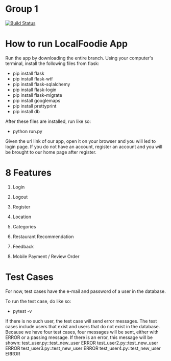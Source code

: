 # Group 1
[![Build Status](https://travis-ci.com/camiashley/group-project.svg?branch=master)](https://travis-ci.com/camiashley/group-project)

# How to run LocalFoodie App
Run the app by downloading the entire branch.
Using your computer's terminal, install the following files from flask:
  - pip install flask
  - pip install flask-wtf
  - pip install flask-sqlalchemy
  - pip install flask-login
  - pip install flask-migrate
  - pip install googlemaps
  - pip install prettyprint
  - pip install db
  
After these files are installed, run like so: 
 - python run.py

Given the url link of our app, open it on your browser and you will led to login page.
If you do not have an account, register an account and you will be brought to our home page after register.

# 8 Features

1. Login

2. Logout 

3. Register

4. Location

5. Categories

6. Restaurant Recommendation

7. Feedback

8. Mobile Payment / Review Order

# Test Cases
For now, test cases have the e-mail and password of a user in the database.

To run the test case, do like so: 
 - pytest -v 

If there is no such user, the test case will send error messages.
The test cases include users that exist and users that do not exist in the database.
Because we have four test cases, four messages will be sent, either with ERROR or a passing message.
If there is an error, this message will be shown: 
  test_user.py::test_new_user ERROR
  test_user2.py::test_new_user ERROR
  test_user3.py::test_new_user ERROR
  test_user4.py::test_new_user ERROR


